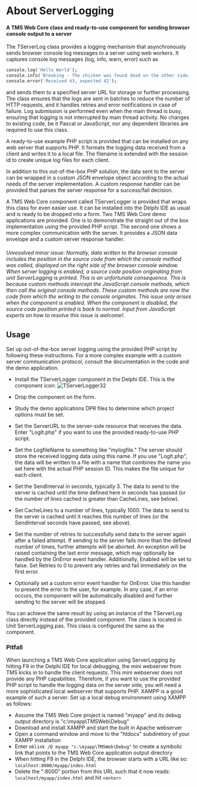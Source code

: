 # About ServerLogging

#### A TMS Web Core class and ready-to-use component for sending browser console output to a server

The TServerLog class provides a logging mechanism that asynchronously sends browser console log messages to a server using web workers. It captures console log messages (log, info, warn, error) such as

```Pascal
console.log('Hello World');
console.info('Breaking - The chicken was found dead on the other side. Who killed it?')
console.error('Received 43, expected 42');
```

and sends them to a specified server URL for storage or further processing. The class ensures that the logs are sent in batches to reduce the number of HTTP requests, and it handles retries and error notifications in case of failure. Log submission is performed even when the main thread is busy, ensuring that logging is not interrupted by main thread activity. No changes to existing code, be it Pascal or JavaScript, nor any dependent libraries are required to use this class.

A ready-to-use example PHP script is provided that can be installed on any web server that supports PHP. It formats the logging data received from a client and writes it to a local file. The filename is extended with the session id to create unique log files for each client.

In addition to this out-of-the-box PHP solution, the data sent to the server can be wrapped in a custom JSON envelope object according to the actual needs of the server implementation. A custom response handler can be provided that parses the server response for a success/fail decision.

A TMS Web Core component called TServerLogger is provided that wraps this class for even easier use. It can be installed into the Delphi IDE as usual and is ready to be dropped into a form.  Two TMS Web Core demo applications are provided. One is to demonstrate the straight out of the box implementation using the provided PHP script. The second one shows a more complex communication with the server. It provides a JSON data envelope and a custom server response handler.

###### Unresolved minor issue: Normally, data written to the browser console includes the position in the source code from which the console method was called, displayed on the right side of the browser console window. When server logging is enabled, a source code position originating from unit ServerLogging is printed. This is an unfortunate consequence. This is because custom methods intercept the JavaScript console methods, which then call the original console methods. These custom methods are now the code from which the writing to the console originates. This issue only arises when the component is enabled. When the component is disabled, the source code position printed is back to normal. Input from JavaScript experts on how to resolve this issue is welcome!.

## Usage

Set up out-of-the-box server logging using the provided PHP script by following these instructions. For a more complex example with a custom server communication protocol, consult the documentation in the code and the demo application.

 - Install the TServerLogger component in the Delphi IDE. This is the component icon: ![TServerLogger32](https://github.com/user-attachments/assets/7137ba34-7470-4cb7-9038-8f8d6e5f3871)

 - Drop the component on the form. 
 - Study the demo applications DPR files to determine which project options must be set.
  - Set the ServerURL to the server-side resource that receives the data. Enter "LogIt.php" if you want to use the provided ready-to-use PHP script.
 - Set the LogfileName to something like "mylogfile." The server should store the received logging data using this name. If you use "LogIt.php", the data will be written to a file with a name that combines the name you set here with the actual PHP session ID. This makes the file unique for each client.
 - Set the SendInterval in seconds, typically 3. The data to send to the server is cached until the time defined here in seconds has passed (or the number of lines cached is greater than CacheLines, see below).
 - Set CacheLines to a number of lines, typically 1000. The data to send to the server is cached until it reaches this number of lines (or the SendInterval seconds have passed, see above).
- Set the number of retries to successfully send data to the server again after a failed attempt. If sending to the server fails more than the defined number of times, further attempts will be aborted. An exception will be raised containing the last error message, which may optionally be handled by the OnError event handler. Additionally, Enabled will be set to false. Set Retries to 0 to prevent any retries and fail immediately on the first error.
- Optionally set a custom error event handler for OnError. Use this handler to present the error to the user, for example. In any case, if an error occurs, the component will be automatically disabled and further sending to the server will be stopped.

You can achieve the same result by using an instance of the TServerLog class directly instead of the provided component. The class is located in Unit ServerLogging.pas. This class is configured the same as the component.

### Pitfall
When launching a TMS Web Core application using ServerLogging by hitting F9 in the Delphi IDE for local debugging, the mini webserver from TMS kicks in to handle the client requests. This mini webserver does not provide any PHP capabilities. Therefore, if you want to use the provided PHP script to handle the logging data on the server side, you will need a more sophisticated local webserver that supports PHP. XAMPP is a good example of such a server. Set up a local debug environment using XAMPP as follows:

 - Assume the TMS Web Core project is named "myapp" and its debug output directory is "c:\myapp\TMSWeb\Debug"
 - Download and install XAMPP and start the built in Apache webserver
 - Open a command window and move to the "htdocs" subdiretory of your XAMPP installation
 - Enter `mklink /D myapp "c:\myapp\TMSWeb\Debug"` to create a symbolic link that points to the TMS Web Core application output directory
 - When hitting F9 in the Delphi IDE, the browser starts with a URL like so: `localhost:8000/myapp/index.html`
 - Delete the ":8000" portion from this URL such that it now reads: `localhost/myapp/index.html` and hit `<enter>`

